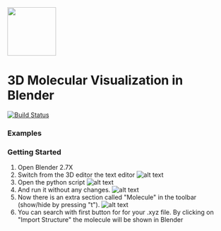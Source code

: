 <div align="left">
  <img src="https://github.com/hochej/QBlend/blob/master/docs/logo.svg" height="110"/>
</div>

3D Molecular Visualization in Blender
===============================================
[![Build Status](https://travis-ci.org/hochej/QBlend.svg?branch=master)](https://travis-ci.org/hochej/QBlend)

### Examples


### Getting Started

1. Open Blender 2.7X
2. Switch from the 3D editor the text editor
![alt text](https://github.com/hochej/QBlend/blob/master/docs/anl2.png "Logo Title Text 1")
3. Open the python script
![alt text](https://github.com/hochej/QBlend/blob/master/docs/anl3.png "Logo Title Text 1")
4. And run it without any changes. 
![alt text](https://github.com/hochej/QBlend/blob/master/docs/anl4.png "Logo Title Text 1")
5. Now there is an extra section called "Molecule" in the toolbar (show/hide by pressing "t").
![alt text](https://github.com/hochej/QBlend/blob/master/docs/anl5.png "Logo Title Text 1")
6. You can search with first button for for your .xyz file. By clicking on "Import Structure" the molecule will be shown in Blender
